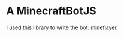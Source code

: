 # A MinecraftBotJS

I used this library to write the bot: [mineflayer](https://github.com/PrismarineJS/mineflayer).
